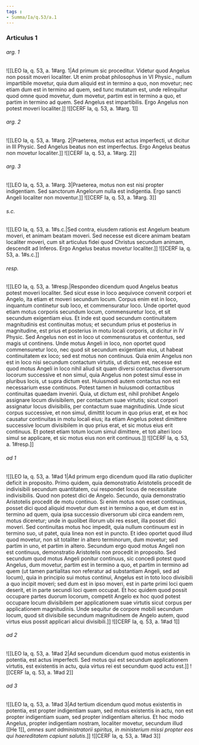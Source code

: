 ```yaml
---
tags : 
- Summa/Ia/q.53/a.1
---
```


### Articulus 1

###### arg. 1
![[LEO Ia, q. 53, a. 1#arg. 1|Ad primum sic proceditur. Videtur quod Angelus non possit moveri localiter. Ut enim probat philosophus in VI Physic., nullum impartibile movetur, quia dum aliquid est in termino a quo, non movetur; nec etiam dum est in termino ad quem, sed tunc mutatum est, unde relinquitur quod omne quod movetur, dum movetur, partim est in termino a quo, et partim in termino ad quem. Sed Angelus est impartibilis. Ergo Angelus non potest moveri localiter.]]
![[CERF Ia, q. 53, a. 1#arg. 1]]

###### arg. 2
![[LEO Ia, q. 53, a. 1#arg. 2|Praeterea, motus est actus imperfecti, ut dicitur in III Physic. Sed Angelus beatus non est imperfectus. Ergo Angelus beatus non movetur localiter.]]
![[CERF Ia, q. 53, a. 1#arg. 2]]

###### arg. 3
![[LEO Ia, q. 53, a. 1#arg. 3|Praeterea, motus non est nisi propter indigentiam. Sed sanctorum Angelorum nulla est indigentia. Ergo sancti Angeli localiter non moventur.]]
![[CERF Ia, q. 53, a. 1#arg. 3]]

###### s.c.
![[LEO Ia, q. 53, a. 1#s.c.|Sed contra, eiusdem rationis est Angelum beatum moveri, et animam beatam moveri. Sed necesse est dicere animam beatam localiter moveri, cum sit articulus fidei quod Christus secundum animam, descendit ad Inferos. Ergo Angelus beatus movetur localiter.]]
![[CERF Ia, q. 53, a. 1#s.c.]]

###### resp.
![[LEO Ia, q. 53, a. 1#resp.|Respondeo dicendum quod Angelus beatus potest moveri localiter. Sed sicut esse in loco aequivoce convenit corpori et Angelo, ita etiam et moveri secundum locum. Corpus enim est in loco, inquantum continetur sub loco, et commensuratur loco. Unde oportet quod etiam motus corporis secundum locum, commensuretur loco, et sit secundum exigentiam eius. Et inde est quod secundum continuitatem magnitudinis est continuitas motus; et secundum prius et posterius in magnitudine, est prius et posterius in motu locali corporis, ut dicitur in IV Physic. Sed Angelus non est in loco ut commensuratus et contentus, sed magis ut continens. Unde motus Angeli in loco, non oportet quod commensuretur loco, nec quod sit secundum exigentiam eius, ut habeat continuitatem ex loco; sed est motus non continuus. Quia enim Angelus non est in loco nisi secundum contactum virtutis, ut dictum est, necesse est quod motus Angeli in loco nihil aliud sit quam diversi contactus diversorum locorum successive et non simul, quia Angelus non potest simul esse in pluribus locis, ut supra dictum est. Huiusmodi autem contactus non est necessarium esse continuos. Potest tamen in huiusmodi contactibus continuitas quaedam inveniri. Quia, ut dictum est, nihil prohibet Angelo assignare locum divisibilem, per contactum suae virtutis; sicut corpori assignatur locus divisibilis, per contactum suae magnitudinis. Unde sicut corpus successive, et non simul, dimittit locum in quo prius erat, et ex hoc causatur continuitas in motu locali eius; ita etiam Angelus potest dimittere successive locum divisibilem in quo prius erat, et sic motus eius erit continuus. Et potest etiam totum locum simul dimittere, et toti alteri loco simul se applicare, et sic motus eius non erit continuus.]]
![[CERF Ia, q. 53, a. 1#resp.]]

###### ad 1
![[LEO Ia, q. 53, a. 1#ad 1|Ad primum ergo dicendum quod illa ratio dupliciter deficit in proposito. Primo quidem, quia demonstratio Aristotelis procedit de indivisibili secundum quantitatem, cui respondet locus de necessitate indivisibilis. Quod non potest dici de Angelo. Secundo, quia demonstratio Aristotelis procedit de motu continuo. Si enim motus non esset continuus, posset dici quod aliquid movetur dum est in termino a quo, et dum est in termino ad quem, quia ipsa successio diversorum ubi circa eandem rem, motus diceretur; unde in quolibet illorum ubi res esset, illa posset dici moveri. Sed continuitas motus hoc impedit, quia nullum continuum est in termino suo, ut patet, quia linea non est in puncto. Et ideo oportet quod illud quod movetur, non sit totaliter in altero terminorum, dum movetur; sed partim in uno, et partim in altero. Secundum ergo quod motus Angeli non est continuus, demonstratio Aristotelis non procedit in proposito. Sed secundum quod motus Angeli ponitur continuus, sic concedi potest quod Angelus, dum movetur, partim est in termino a quo, et partim in termino ad quem (ut tamen partialitas non referatur ad substantiam Angeli, sed ad locum), quia in principio sui motus continui, Angelus est in toto loco divisibili a quo incipit moveri; sed dum est in ipso moveri, est in parte primi loci quem deserit, et in parte secundi loci quem occupat. Et hoc quidem quod possit occupare partes duorum locorum, competit Angelo ex hoc quod potest occupare locum divisibilem per applicationem suae virtutis sicut corpus per applicationem magnitudinis. Unde sequitur de corpore mobili secundum locum, quod sit divisibile secundum magnitudinem de Angelo autem, quod virtus eius possit applicari alicui divisibili.]]
![[CERF Ia, q. 53, a. 1#ad 1]]

###### ad 2
![[LEO Ia, q. 53, a. 1#ad 2|Ad secundum dicendum quod motus existentis in potentia, est actus imperfecti. Sed motus qui est secundum applicationem virtutis, est existentis in actu, quia virtus rei est secundum quod actu est.]]
![[CERF Ia, q. 53, a. 1#ad 2]]

###### ad 3
![[LEO Ia, q. 53, a. 1#ad 3|Ad tertium dicendum quod motus existentis in potentia, est propter indigentiam suam, sed motus existentis in actu, non est propter indigentiam suam, sed propter indigentiam alterius. Et hoc modo Angelus, propter indigentiam nostram, localiter movetur, secundum illud [[He 1]], *omnes sunt administratorii spiritus, in ministerium missi propter eos qui haereditatem capiunt salutis*.]]
![[CERF Ia, q. 53, a. 1#ad 3]]

